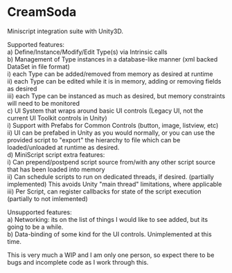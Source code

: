 # CreamSoda
 Miniscript integration suite with Unity3D.
 
 Supported features:<br>
     a) Define/Instance/Modify/Edit Type(s) via Intrinsic calls<br>
     b) Management of Type instances in a database-like manner (xml backed DataSet in file format)<br>
          i) each Type can be added/removed from memory as desired at runtime<br>
	  ii) each Type can be edited while it is in memory, adding or removing fields as desired<br>
	  iii) each Type can be instanced as much as desired, but memory constraints will need to be monitored<br>
     c) UI System that wraps around basic UI controls (Legacy UI, not the current UI Toolkit controls in Unity)<br>
	  i) Support with Prefabs for Common Controls (button, image, listview, etc)<br>
	  ii) UI can be prefabed in Unity as you would normally, or you can use the provided script to "export" the hierarchy to file which can be loaded/unloaded at runtime as desired.<br>
     d) MiniScript script extra features:<br>
          i) Can prepend/postpend script source from/with any other script source that has been loaded into memory<br>
	  ii) Can schedule scripts to run on dedicated threads, if desired. (partially implemented)  This avoids Unity "main thread" limitations, where applicable<br>
   	  iii) Per Script, can register callbacks for state of the script execution (partially to not imlemented)<br>
	  
 Unsupported features:<br>
     a) Networking:  its on the list of things I would like to see added, but its going to be a while.<br>
     b) Data-binding of some kind for the UI controls.  Unimplemented at this time.<br>

 This is very much a WIP and I am only one person, so expect there to be bugs and incomplete code as I work through this.

